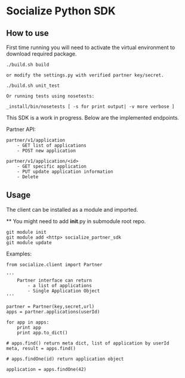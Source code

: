 Socialize Python SDK
====================

How to use
----------

First time running you will need to activate the virtual environment to download
required package.


    ./build.sh build

    or modify the settings.py with verified partner key/secret.

    ./build.sh unit_test

    Or running tests using nosetests:

    _install/bin/nosetests [ -s for print output| -v more verbose ]

    
    

This SDK is a work in progress. Below are the implemented endpoints.


Partner API:

    partner/v1/application
        - GET list of applications
        - POST new application

    partner/v1/application/<id>
        - GET specific application
        - PUT update application information
        - Delete 


Usage
-----

The client can be installed as a module and imported.

** You might need to add __init__.py in submodule root repo.

    git module init
    git module add <http> socialize_partner_sdk
    git module update


Examples:

    
    from socialize.client import Partner
    
    '''
        Partner interface can return
            - a list of applications
            - Single Application Object
    '''

    partner = Partner(key,secret,url)  
    apps = partner.applications(userId)

    for app in apps:
        print app
        print app.to_dict()

    # apps.find() return meta dict, list of application by userId
    meta, result = apps.find()
    
    # apps.findOne(id) return application object
    
    application = apps.findOne(42)




